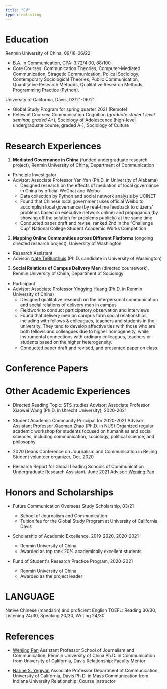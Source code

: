 ```yaml
---
title: "CV"
type : nolisting
---
```


# Education

Renmin University of China, 09/18-06/22
- B.A. in Communication, GPA: 3.72/4.00, 88/100
- Core Courses: Communication Theories, Computer-Mediated Communication, Stragetic Communication, Polical Sociology, Contemporary Sociological Theories, Public Communication, Quantitative Research Methods, Qualitative Research Methods, Programming Practice (Python).

University of California, Davis, 03/21-06/21
- Global Study Program for spring quarter 2021 (Remote)
- Relevant Courses: Communication Cognition (*graduate student level seminar, graded A+*), Sociology of Adolescence (high-level undergraduate course, graded A-), Sociology of Culture

# Research Experiences

1. **Mediated Governance in China** (funded undergraduate research project), Renmin University of China, Department of Communication
- Principle Investigator
- Advisor: Associate Professor Yan Yan (Ph.D. in University of Alabama)
	- Designed research on the effects of mediation of local governance in China by official WeChat and Weibo
	- Data collection by Python and social network analysis by UCINET
	- Found that Chinese local government uses official Weibo to accomplish local governance (by real-time feedback to citizens’ problems based on executive network online) and propaganda (by showing off the solution for problems publicly) at the same time 
	- Conducted paper draft and revise, ranked 2nd in the “Challenge Cup” National College Student Academic Works Competition

2. **Mapping Online Communities across Different Platforms** (ongoing directed research project), University of Washington
- Research Assistant
- Advisor: [Nate TeBlunthuis](https://teblunthuis.cc) (Ph.D. candidate in University of Washington)

3. **Social Relations of Campus Delivery Men** (directed coursework), Renmin University of China, Department of Sociology
- Participant
- Advisor: Associate Professor [Yingying Huang](http://www.ihss.old.pku.edu.cn/en/article/index.aspx?nodeid=121&page=ContentPage&contentid=59156) (Ph.D. in Renmin University of China)
	- Designed qualitative research on the interpersonal communication and social relations of delivery men in campus
	- Fieldwork to conduct participatory observation and interviews
	- Found that delivery men on campus form social relationships, including with fellows & colleagues, teachers and students in the university. They tend to develop affective ties with those who are both fellows and colleagues due to higher homogeneity, while instrumental connections with ordinary colleagues, teachers or students based on the higher heterogeneity.
	- Conducted paper draft and revised, and presented paper on class.

# Conference Papers

# Other Academic Experiences

- Directed Reading
	Topic: STS studies
	Advisor: Associate Professor Xiaowei Wang (Ph.D. in Utrecht University), 2020-2021

- Student Academic Community
	Principal for 2020-2021
	Advisor: Assistant Professor Xiaoman Zhao (Ph.D. in NUS)
	Organized regular academic workshop for students focused on humanities and social sciences, including communication, sociology, political science, and philosophy

- 2020 Deans Conference on Journalism and Communication in Beijing
	Student volunteer organizer, Oct. 2020

- Research Report for Global Leading Schools of Communication
	Undergraduate Research Assistant, June 2021
	Advisor: [Wenjing Pan](https://www.researchgate.net/profile/Wenjing-Pan-3)

# Honors and Scholarships

- Future Communication Overseas Study Scholarship, 03/21
	- School of Journalism and Communication
	- Tuition fee for the Global Study Program at University of California, Davis

- Scholarship of Academic Excellence, 2019-2020, 2020-2021 
	- Renmin University of China
	- Awarded as top rank 20% academically excellent students

- Fund of Student's Research Practice Program, 2020-2021
	- Renmin University of China
	- Awarded as the project leader 

# LANGUAGE

Native Chinese (mandarin) and proficient English
TOEFL: Reading 30/30, Listening 24/30, Speaking 20/30, Writing 24/30

# References

- [Wenjing Pan](https://www.researchgate.net/profile/Wenjing-Pan-3)
	Assistant Professor
	School of Journalism and Communication, Renmin University of China
	Ph.D. in Communication from University of California, Davis
	Relationship: Faculty Mentor
	
	
- [Narine S. Yegiyan](https://communication.ucdavis.edu/people/nyegiyan)
	Associate Professor
	Department of Communication, University of California, Davis
	Ph.D. in Mass Communication from Indiana University
	Relationship: Course Instructor

